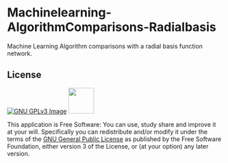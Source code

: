 # Machinelearning-AlgorithmComparisons-Radialbasis

Machine Learning Algorithm comparisons with a radial basis function network.

## License

[![GNU GPLv3 Image](https://www.gnu.org/graphics/gplv3-127x51.png)](http://www.gnu.org/licenses/gpl-3.0.en.html)      <img src="http://d29jvabou3zxet.cloudfront.net/wp-content/uploads/2016/03/Python_logo.png" height = "60">

This application is Free Software: You can use, study share and improve it at your
will. Specifically you can redistribute and/or modify it under the terms of the
[GNU General Public License](https://www.gnu.org/licenses/gpl.html) as
published by the Free Software Foundation, either version 3 of the License, or
(at your option) any later version.

